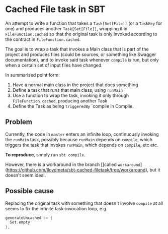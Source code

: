 # Cached File task in SBT

An attempt to write a function that takes a `Task[Set[File]]` (or a `TaskKey` for one) and produces another `Task[Set[File]]`, wrapping it in `FileFunction.cached` so that the original task is only invoked according to the contract in `FileFunction.cached`.

The goal is to wrap a task that invokes a Main class that is part of the project and produces files (could be sources, or something like Swagger documentation), and to invoke said task whenever `compile` is run, but only when a certain set of input files have changed.

In summarised point form:

1. Have a normal main class in the project that does something
2. Define a task that runs that main class, using `runMain`
3. Use a function to wrap the task, invoking it only through `FileFunction.cached`, producing another Task
4. Define the Task as being `triggeredBy` `compile in Compile.

## Problem

Currently, the code in `master` enters an infinite loop, continuously invoking the `runMain` task, possibly because `runMain` depends on `compile`, which triggers the task that invokes `runMain`, which depends on `compile`, etc etc.

<b id="repro">To reproduce</b>, simply run `sbt compile`.

However, there is a workaround in the branch []called `workaround`](https://github.com/lloydmeta/sbt-cached-filetask/tree/workaround), but it doesn't seem ideal.

## Possible cause

Replacing the original task with something that doesn't involve `compile` at all seems to fix the infinite task-invocation loop, e.g.

```scala
generateUncached := {
  Set.empty
},
```